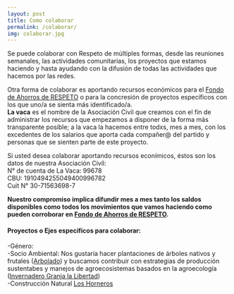 ```yaml
---
layout: post
title: Como colaborar
permalink: /colaborar/
img: colaborar.jpg
---
```



Se puede colaborar con Respeto de múltiples formas, desde las reuniones semanales, las actividades comunitarias, los proyectos que estamos haciendo y hasta ayudando con la difusión de todas las actividades que hacemos por las redes.

Otra forma de colaborar es aportando recursos económicos para el [Fondo de Ahorros de RESPETO](respeto.org.ar/fondodeahorros) o para la concresión de proyectos específicos con los que uno/a se sienta más identificado/a.  
__La vaca__ es el nombre de la Asociación Civil que creamos con el fin de administrar los recursos que empezamos a disponer de la forma más transparente posible; a la vaca la hacemos entre todxs, mes a mes, con los excedentes de los salarios que aporta cada compañer@ del partido y personas que se sienten parte de este proyecto.

Si usted desea colaborar aportando recursos econímicos, éstos son los datos de nuestra Asociación Civil:  
N° de cuenta de La Vaca: 99678   
CBU: 1910494255049400996782  
Cuit N° 30-71563698-7  

__Nuestro compromiso implica difundir mes a mes tanto los saldos disponibles como todos los movimientos que vamos haciendo como pueden corroborar en [Fondo de Ahorros de RESPETO](respeto.org.ar/fondodeahorros).__

#### Proyectos o Ejes específicos para colaborar:
-Género:   
-Socio Ambiental: Nos gustaría hacer plantaciones de árboles nativos y frutales ([Arbolado](http://respeto.org.ar/2018/03/15/arbolado/)) y buscamos contribuir con estrategias de producción sustentabes y manejos de agroecosistemas basados en la agroecología ([Invernadero Granja la Libertad](http://respeto.org.ar/proyectos/invernadero_agroecologico/))  
-Construcción Natural [Los Horneros](http://respeto.org.ar/proyectos/los_horneros/)  
